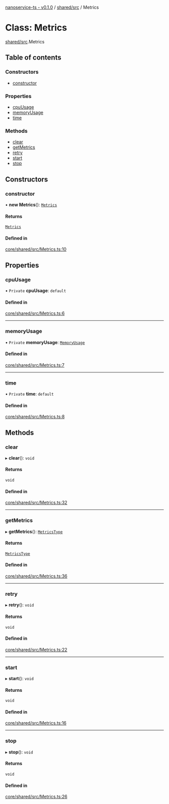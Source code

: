 [nanoservice-ts - v0.1.0](../README.md) / [shared/src](../modules/shared_src.md) / Metrics

# Class: Metrics

[shared/src](../modules/shared_src.md).Metrics

## Table of contents

### Constructors

- [constructor](shared_src.Metrics.md#constructor)

### Properties

- [cpuUsage](shared_src.Metrics.md#cpuusage)
- [memoryUsage](shared_src.Metrics.md#memoryusage)
- [time](shared_src.Metrics.md#time)

### Methods

- [clear](shared_src.Metrics.md#clear)
- [getMetrics](shared_src.Metrics.md#getmetrics)
- [retry](shared_src.Metrics.md#retry)
- [start](shared_src.Metrics.md#start)
- [stop](shared_src.Metrics.md#stop)

## Constructors

### constructor

• **new Metrics**(): [`Metrics`](shared_src.Metrics.md)

#### Returns

[`Metrics`](shared_src.Metrics.md)

#### Defined in

[core/shared/src/Metrics.ts:10](https://github.com/deskree-inc/nanoservice-ts/blob/fd59582/core/shared/src/Metrics.ts#L10)

## Properties

### cpuUsage

• `Private` **cpuUsage**: `default`

#### Defined in

[core/shared/src/Metrics.ts:6](https://github.com/deskree-inc/nanoservice-ts/blob/fd59582/core/shared/src/Metrics.ts#L6)

___

### memoryUsage

• `Private` **memoryUsage**: [`MemoryUsage`](shared_src.MemoryUsage.md)

#### Defined in

[core/shared/src/Metrics.ts:7](https://github.com/deskree-inc/nanoservice-ts/blob/fd59582/core/shared/src/Metrics.ts#L7)

___

### time

• `Private` **time**: `default`

#### Defined in

[core/shared/src/Metrics.ts:8](https://github.com/deskree-inc/nanoservice-ts/blob/fd59582/core/shared/src/Metrics.ts#L8)

## Methods

### clear

▸ **clear**(): `void`

#### Returns

`void`

#### Defined in

[core/shared/src/Metrics.ts:32](https://github.com/deskree-inc/nanoservice-ts/blob/fd59582/core/shared/src/Metrics.ts#L32)

___

### getMetrics

▸ **getMetrics**(): [`MetricsType`](../modules/shared_src.md#metricstype)

#### Returns

[`MetricsType`](../modules/shared_src.md#metricstype)

#### Defined in

[core/shared/src/Metrics.ts:36](https://github.com/deskree-inc/nanoservice-ts/blob/fd59582/core/shared/src/Metrics.ts#L36)

___

### retry

▸ **retry**(): `void`

#### Returns

`void`

#### Defined in

[core/shared/src/Metrics.ts:22](https://github.com/deskree-inc/nanoservice-ts/blob/fd59582/core/shared/src/Metrics.ts#L22)

___

### start

▸ **start**(): `void`

#### Returns

`void`

#### Defined in

[core/shared/src/Metrics.ts:16](https://github.com/deskree-inc/nanoservice-ts/blob/fd59582/core/shared/src/Metrics.ts#L16)

___

### stop

▸ **stop**(): `void`

#### Returns

`void`

#### Defined in

[core/shared/src/Metrics.ts:26](https://github.com/deskree-inc/nanoservice-ts/blob/fd59582/core/shared/src/Metrics.ts#L26)
